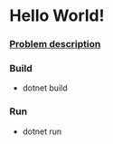 # Hello World!

### [Problem description](https://open.kattis.com/problems/hello)

### Build
- dotnet build

### Run
- dotnet run
